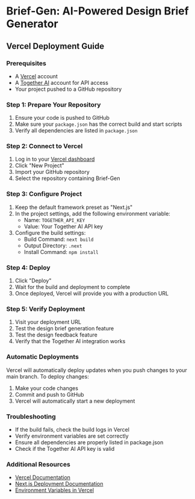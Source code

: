 # Brief-Gen: AI-Powered Design Brief Generator

## Vercel Deployment Guide

### Prerequisites
- A [Vercel](https://vercel.com) account
- A [Together AI](https://together.ai) account for API access
- Your project pushed to a GitHub repository

### Step 1: Prepare Your Repository
1. Ensure your code is pushed to GitHub
2. Make sure your `package.json` has the correct build and start scripts
3. Verify all dependencies are listed in `package.json`

### Step 2: Connect to Vercel
1. Log in to your [Vercel dashboard](https://vercel.com/dashboard)
2. Click "New Project"
3. Import your GitHub repository
4. Select the repository containing Brief-Gen

### Step 3: Configure Project
1. Keep the default framework preset as "Next.js"
2. In the project settings, add the following environment variable:
   - Name: `TOGETHER_API_KEY`
   - Value: Your Together AI API key
3. Configure the build settings:
   - Build Command: `next build`
   - Output Directory: `.next`
   - Install Command: `npm install`

### Step 4: Deploy
1. Click "Deploy"
2. Wait for the build and deployment to complete
3. Once deployed, Vercel will provide you with a production URL

### Step 5: Verify Deployment
1. Visit your deployment URL
2. Test the design brief generation feature
3. Test the design feedback feature
4. Verify that the Together AI integration works

### Automatic Deployments
Vercel will automatically deploy updates when you push changes to your main branch. To deploy changes:
1. Make your code changes
2. Commit and push to GitHub
3. Vercel will automatically start a new deployment

### Troubleshooting
- If the build fails, check the build logs in Vercel
- Verify environment variables are set correctly
- Ensure all dependencies are properly listed in package.json
- Check if the Together AI API key is valid

### Additional Resources
- [Vercel Documentation](https://vercel.com/docs)
- [Next.js Deployment Documentation](https://nextjs.org/docs/deployment)
- [Environment Variables in Vercel](https://vercel.com/docs/concepts/projects/environment-variables)